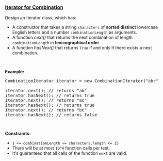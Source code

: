 ### [Iterator for Combination](https://leetcode.com/problems/iterator-for-combination)

<p>Design an Iterator class, which has:</p>

<ul>
	<li>A constructor that takes a string&nbsp;<code>characters</code>&nbsp;of <strong>sorted distinct</strong> lowercase English letters and a number&nbsp;<code>combinationLength</code> as arguments.</li>
	<li>A function <em>next()</em>&nbsp;that returns the next combination of length <code>combinationLength</code>&nbsp;in <strong>lexicographical order</strong>.</li>
	<li>A function <em>hasNext()</em> that returns <code>True</code>&nbsp;if and only if&nbsp;there exists a next combination.</li>
</ul>

<p>&nbsp;</p>

<p><b>Example:</b></p>

<pre>
CombinationIterator iterator = new CombinationIterator(&quot;abc&quot;, 2); // creates the iterator.

iterator.next(); // returns &quot;ab&quot;
iterator.hasNext(); // returns true
iterator.next(); // returns &quot;ac&quot;
iterator.hasNext(); // returns true
iterator.next(); // returns &quot;bc&quot;
iterator.hasNext(); // returns false
</pre>

<p>&nbsp;</p>
<p><strong>Constraints:</strong></p>

<ul>
	<li><code>1 &lt;= combinationLength &lt;=&nbsp;characters.length &lt;= 15</code></li>
	<li>There will be at most <code>10^4</code> function calls per test.</li>
	<li>It&#39;s guaranteed that all&nbsp;calls&nbsp;of the function <code>next</code>&nbsp;are valid.</li>
</ul>
